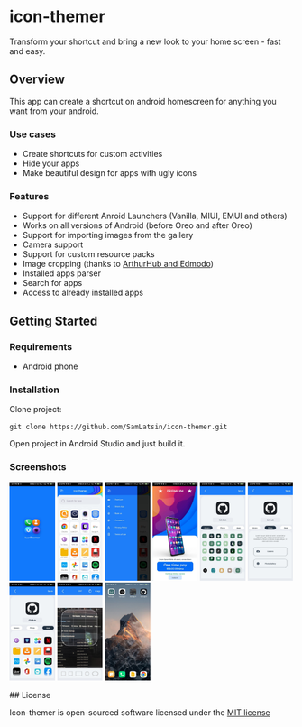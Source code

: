 # icon-themer
Transform your shortcut and bring a new look to your home screen - fast and easy. 

## Overview
This app can create a shortcut on android homescreen for anything you want from your android. 
### Use cases
* Create shortcuts for custom activities
* Hide your apps
* Make beautiful design for apps with ugly icons
### Features
* Support for different Anroid Launchers (Vanilla, MIUI, EMUI and others)
* Works on all versions of Android (before Oreo and after Oreo)
* Support for importing images from the gallery
* Camera support
* Support for custom resource packs
* Image cropping (thanks to [ArthurHub and Edmodo](https://github.com/ArthurHub/Android-Image-Cropper))
* Installed apps parser
* Search for apps
* Access to already installed apps
## Getting Started
### Requirements
* Android phone
### Installation
Clone project:
```
git clone https://github.com/SamLatsin/icon-themer.git
```
Open project in Android Studio and just build it.

### Screenshots
<p float="left">
  <img src="https://github.com/SamLatsin/icon-themer/blob/main/preview/1.jpg" width="16%" />
  <img src="https://github.com/SamLatsin/icon-themer/blob/main/preview/2.jpg" width="16%" /> 
  <img src="https://github.com/SamLatsin/icon-themer/blob/main/preview/3.jpg" width="16%" />
  <img src="https://github.com/SamLatsin/icon-themer/blob/main/preview/4.jpg" width="16%" />
  <img src="https://github.com/SamLatsin/icon-themer/blob/main/preview/5.jpg" width="16%" />
  <img src="https://github.com/SamLatsin/icon-themer/blob/main/preview/6.jpg" width="16%" />
  <img src="https://github.com/SamLatsin/icon-themer/blob/main/preview/7.jpg" width="16%" />
  <img src="https://github.com/SamLatsin/icon-themer/blob/main/preview/8.jpg" width="16%" />
  <img src="https://github.com/SamLatsin/icon-themer/blob/main/preview/9.jpg" width="16%" />
</p>
## License

Icon-themer is open-sourced software licensed under the [MIT license](http://opensource.org/licenses/MIT)
